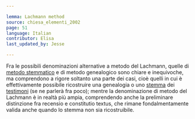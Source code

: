 ```yaml
---

lemma: Lachmann method
source: chiesa_elementi_2002
page: 51
language: Italian
contributor: Elisa
last_updated_by: Jesse

---
```

Fra le possibili denominazioni alternative a metodo del Lachmann, quelle di [metodo stemmatico](stemmatology.html) e di metodo genealogico sono chiare e inequivoche, ma comprendono a rigore soltanto una parte dei casi, cioè quelli in cui è effettivamente possibile ricostruire una genealogia o uno [stemma](stemma.html) dei [testimoni](witness.html) (se ne parlerà fra poco); mentre la denominazione di metodo del Lachmann è in realtà più ampia, comprendendo anche la preliminare distinzione fra recensio e constitutio textus, che rimane fondalmentamente valida anche quando lo stemma non sia ricostruibile.
